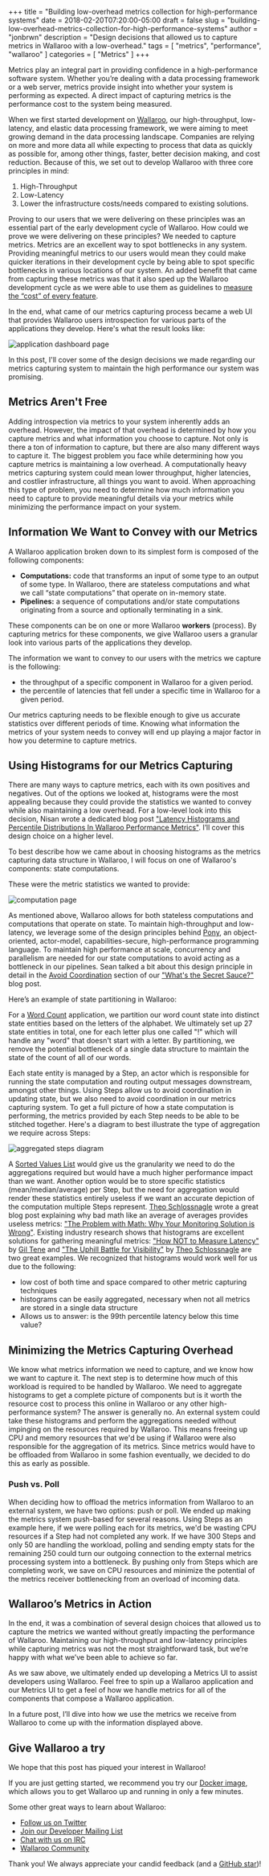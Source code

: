 +++
title = "Building low-overhead metrics collection for high-performance systems"
date = 2018-02-20T07:20:00-05:00
draft = false
slug = "building-low-overhead-metrics-collection-for-high-performance-systems"
author = "jonbrwn"
description = "Design decisions that allowed us to capture metrics in Wallaroo with a low-overhead."
tags = [
    "metrics",
    "performance",
    "wallaroo"
]
categories = [
    "Metrics"
]
+++

Metrics play an integral part in providing confidence in a high-performance software system. Whether you’re dealing with a data processing framework or a web server, metrics provide insight into whether your system is performing as expected. A direct impact of capturing metrics is the performance cost to the system being measured.

When we first started development on [Wallaroo](https://github.com/WallarooLabs/Wallaroo), our high-throughput, low-latency, and elastic data processing framework, we were aiming to meet growing demand in the data processing landscape. Companies are relying on more and more data all while expecting to process that data as quickly as possible for, among other things, faster, better decision making, and cost reduction. Because of this, we set out to develop Wallaroo with three core principles in mind:

1. High-Throughput
2. Low-Latency
3. Lower the infrastructure costs/needs compared to existing solutions.

Proving to our users that we were delivering on these principles was an essential part of the early development cycle of Wallaroo. How could we prove we were delivering on these principles? We needed to capture metrics. Metrics are an excellent way to spot bottlenecks in any system. Providing meaningful metrics to our users would mean they could make quicker iterations in their development cycle by being able to spot specific bottlenecks in various locations of our system. An added benefit that came from capturing these metrics was that it also sped up the Wallaroo development cycle as we were able to use them as guidelines to [measure the “cost” of every feature](https://blog.wallaroolabs.com/2017/06/whats-the-secret-sauce/#measure-the-cost-of-every-feature).

In the end, what came of our metrics capturing process became a web UI that provides Wallaroo users introspection for various parts of the applications they develop. Here's what the result looks like:

![application dashboard page](/images/post/performance-metrics-overview/application-dashboard-page.png)

In this post, I'll cover some of the design decisions we made regarding our metrics capturing system to maintain the high performance our system was promising.

## Metrics Aren't Free

Adding introspection via metrics to your system inherently adds an overhead. However, the impact of that overhead is determined by how you capture metrics and what information you choose to capture. Not only is there a ton of information to capture, but there are also many different ways to capture it. The biggest problem you face while determining how you capture metrics is maintaining a low overhead. A computationally heavy metrics capturing system could mean lower throughput, higher latencies, and costlier infrastructure, all things you want to avoid. When approaching this type of problem, you need to determine how much information you need to capture to provide meaningful details via your metrics while minimizing the performance impact on your system.

## Information We Want to Convey with our Metrics

A Wallaroo application broken down to its simplest form is composed of the following components:

- **Computations:** code that transforms an input of some type to an output of some type. In Wallaroo, there are stateless computations and what we call “state computations” that operate on in-memory state.
- **Pipelines:** a sequence of computations and/or state computations originating from a source and optionally terminating in a sink.

These components can be on one or more Wallaroo **workers** (process). By capturing metrics for these components, we give Wallaroo users a granular look into various parts of the applications they develop.

The information we want to convey to our users with the metrics we capture is the following:

  - the throughput of a specific component in Wallaroo for a given period.
  - the percentile of latencies that fell under a specific time in Wallaroo for a given period.

Our metrics capturing needs to be flexible enough to give us accurate statistics over different periods of time. Knowing what information the metrics of your system needs to convey will end up playing a major factor in how you determine to capture metrics.

## Using Histograms for our Metrics Capturing

There are many ways to capture metrics, each with its own positives and negatives. Out of the options we looked at, histograms were the most appealing because they could provide the statistics we wanted to convey while also maintaining a low overhead. For a low-level look into this decision, Nisan wrote a dedicated blog post  ["Latency Histograms and Percentile Distributions In Wallaroo Performance Metrics"](https://blog.wallaroolabs.com/2018/02/latency-histograms-and-percentile-distributions-in-wallaroo-performance-metrics/). I’ll cover this design choice on a higher level.

To best describe how we came about in choosing histograms as the metrics capturing data structure in Wallaroo, I will focus on one of Wallaroo's components: state computations.

These were the metric statistics we wanted to provide:

![computation page](/images/post/performance-metrics-overview/computation-detailed-metrics-page.png)

As mentioned above, Wallaroo allows for both stateless computations and computations that operate on state. To maintain high-throughput and low-latency, we leverage some of the design principles behind [Pony](https://github.com/ponylang/ponyc), an object-oriented, actor-model, capabilities-secure, high-performance programming language. To maintain high performance at scale, concurrency and parallelism are needed for our state computations to avoid acting as a bottleneck in our pipelines. Sean talked a bit about this design principle in detail in the [Avoid Coordination](https://blog.wallaroolabs.com/2017/06/whats-the-secret-sauce/#avoid-coordination) section of our ["What's the Secret Sauce?"](https://blog.wallaroolabs.com/2017/06/whats-the-secret-sauce/) blog post.

Here’s an example of state partitioning in Wallaroo:

For a [Word Count](https://docs.wallaroolabs.com/book/python/word-count.html) application, we partition our word count state into distinct state entities based on the letters of the alphabet. We ultimately set up 27 state entities in total, one for each letter plus one called "!" which will handle any "word" that doesn't start with a letter. By partitioning, we remove the potential bottleneck of a single data structure to maintain the state of the count of all of our words.

Each state entity is managed by a Step, an actor which is responsible for running the state computation and routing output messages downstream, amongst other things. Using Steps allow us to avoid coordination in updating state, but we also need to avoid coordination in our metrics capturing system. To get a full picture of how a state computation is performing, the metrics provided by each Step needs to be able to be stitched together. Here's a diagram to best illustrate the type of aggregation we require across Steps:

![aggregated steps diagram](/images/post/performance-metrics-overview/steps-diagram.png)

A [Sorted Values List](https://blog.wallaroolabs.com/2018/02/latency-histograms-and-percentile-distributions-in-wallaroo-performance-metrics#using-a-sorted-values-list) would give us the granularity we need to do the aggregations required but would have a much higher performance impact than we want. Another option would be to store specific statistics (mean/median/average) per Step, but the need for aggregation would render these statistics entirely useless if we want an accurate depiction of the computation multiple Steps represent. [Theo Schlossnagle](https://twitter.com/postwait) wrote a great blog post explaining why bad math like an average of averages provides useless metrics: ["The Problem with Math: Why Your Monitoring Solution is Wrong"](https://www.circonus.com/2015/02/problem-math/). Existing industry research shows that histograms are excellent solutions for gathering meaningful metrics: ["How NOT to Measure Latency"](https://www.youtube.com/watch?v=lJ8ydIuPFeU) by [Gil Tene](https://twitter.com/giltene) and ["The Uphill Battle for Visibility"](https://www.circonus.com/2016/07/uphill-battle-visibility/) by [Theo Schlossnagle](https://twitter.com/postwait) are two great examples. We recognized that histograms would work well for us due to the following:

- low cost of both time and space compared to other metric capturing techniques
- histograms can be easily aggregated, necessary when not all metrics are stored in a single data structure
- Allows us to answer: is the 99th percentile latency below this time value?

## Minimizing the Metrics Capturing Overhead

We know what metrics information we need to capture, and we know how we want to capture it. The next step is to determine how much of this workload is required to be handled by Wallaroo. We need to aggregate histograms to get a complete picture of components but is it worth the resource cost to process this online in Wallaroo or any other high-performance system? The answer is generally no. An external system could take these histograms and perform the aggregations needed without impinging on the resources required by Wallaroo. This means freeing up CPU and memory resources that we'd be using if Wallaroo were also responsible for the aggregation of its metrics. Since metrics would have to be offloaded from Wallaroo in some fashion eventually, we decided to do this as early as possible.

### Push vs. Poll

When deciding how to offload the metrics information from Wallaroo to an external system, we have two options: push or poll. We ended up making the metrics system push-based for several reasons. Using Steps as an example here, if we were polling each for its metrics, we'd be wasting CPU resources if a Step had not completed any work. If we have 300 Steps and only 50 are handling the workload, polling and sending empty stats for the remaining 250 could turn our outgoing connection to the external metrics processing system into a bottleneck. By pushing only from Steps which are completing work, we save on CPU resources and minimize the potential of the metrics receiver bottlenecking from an overload of incoming data.

## Wallaroo’s Metrics in Action

In the end, it was a combination of several design choices that allowed us to capture the metrics we wanted without greatly impacting the performance of Wallaroo. Maintaining our high-throughput and low-latency principles while capturing metrics was not the most straightforward task, but we’re happy with what we’ve been able to achieve so far.

As we saw above, we ultimately ended up developing a Metrics UI to assist developers using Wallaroo. Feel free to spin up a Wallaroo application and our Metrics UI to get a feel of how we handle metrics for all of the components that compose a Wallaroo application.

In a future post, I’ll dive into how we use the metrics we receive from Wallaroo to come up with the information displayed above.

## Give Wallaroo a try

We hope that this post has piqued your interest in Wallaroo!

If you are just getting started, we recommend you try our [Docker image](https://docs.wallaroolabs.com/book/getting-started/docker-setup.html), which allows you to get Wallaroo up and running in only a few minutes.

Some other great ways to learn about Wallaroo:

* [Follow us on Twitter](https://twitter.com/wallaroolabs)
* [Join our Developer Mailing List](https://groups.io/g/wallaroo)
* [Chat with us on IRC](https://webchat.freenode.net/?channels=#wallaroo)
* [Wallaroo Community](https://www.wallaroolabs.com/community)

Thank you! We always appreciate your candid feedback (and a [GitHub star](https://github.com/WallarooLabs/wallaroo))!

